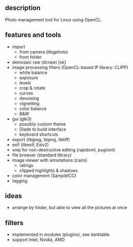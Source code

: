 ## description
Photo management tool for Linux using OpenCL.


## features and tools

- import
    - from camera (libgphoto)
    - from folder
- demosaic raw (dcraw) [ok]
- image processing filters (OpenCL-based IP library: CLIPP)
    - white balance
    - exposure
    - levels
    - crop & rotate
    - curves
    - denoising
    - vignetting
    - color balance
    - B&W
- gui (gtk3)
    - possibly custom theme
    - Glade to build interface
    - keyboard shortcuts
- export (libjpeg, libpng, libtiff)
- exif (libexif, Exiv2)
- xmp for non-destructive editing (rapidxml, pugixml)
- file browser (standard library)
- image viewer with annotations (cairo)
    - ratings
    - clipped highlights & shadows
- color management (SampleICC)
- tagging


## ideas
- arrange by folder, but able to view all the pictures at once


## filters

- implemented in modules (plugins), see darktable
- support Intel, Nvidia, AMD
